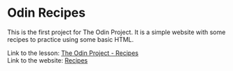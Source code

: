 # Odin Recipes

This is the first project for The Odin Project. It is a simple website with some recipes to practice using some basic HTML.

Link to the lesson: [The Odin Project - Recipes](https://www.theodinproject.com/lessons/foundations-recipes#project-solution)  
Link to the website: [Recipes](https://germainium06.github.io/odin-recipes)
